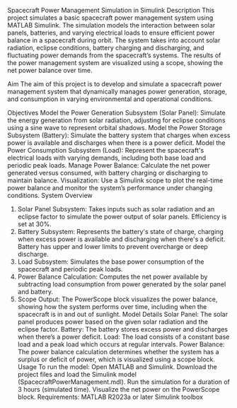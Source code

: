 Spacecraft Power Management Simulation in Simulink
Description
This project simulates a basic spacecraft power management system using MATLAB Simulink. The simulation models the interaction between solar panels, batteries, and varying electrical loads to ensure efficient power balance in a spacecraft during orbit. The system takes into account solar radiation, eclipse conditions, battery charging and discharging, and fluctuating power demands from the spacecraft’s systems. The results of the power management system are visualized using a scope, showing the net power balance over time.

Aim
The aim of this project is to develop and simulate a spacecraft power management system that dynamically manages power generation, storage, and consumption in varying environmental and operational conditions.

Objectives
Model the Power Generation Subsystem (Solar Panel): Simulate the energy generation from solar radiation, adjusting for eclipse conditions using a sine wave to represent orbital shadows.
Model the Power Storage Subsystem (Battery): Simulate the battery system that charges when excess power is available and discharges when there is a power deficit.
Model the Power Consumption Subsystem (Load): Represent the spacecraft's electrical loads with varying demands, including both base load and periodic peak loads.
Manage Power Balance: Calculate the net power generated versus consumed, with battery charging or discharging to maintain balance.
Visualization: Use a Simulink scope to plot the real-time power balance and monitor the system’s performance under changing conditions.
System Overview
1. Solar Panel Subsystem:
Takes inputs such as solar radiation and an eclipse factor to simulate the power output of solar panels.
Efficiency is set at 30%.
2. Battery Subsystem:
Represents the battery's state of charge, charging when excess power is available and discharging when there's a deficit.
Battery has upper and lower limits to prevent overcharge or deep discharge.
3. Load Subsystem:
Simulates the base power consumption of the spacecraft and periodic peak loads.
4. Power Balance Calculation:
Computes the net power available by subtracting load consumption from power generated by the solar panel and battery.
5. Scope Output:
The PowerScope block visualizes the power balance, showing how the system performs over time, including when the spacecraft is in and out of sunlight.
Model Details
Solar Panel: The solar panel produces power based on the given solar radiation and the eclipse factor.
Battery: The battery stores excess power and discharges when there’s a power deficit.
Load: The load consists of a constant base load and a peak load which occurs at regular intervals.
Power Balance: The power balance calculation determines whether the system has a surplus or deficit of power, which is visualized using a scope block.
Usage
To run the model:
Open MATLAB and Simulink.
Download the project files and load the Simulink model (SpacecraftPowerManagement.mdl).
Run the simulation for a duration of 3 hours (simulated time).
Visualize the net power on the PowerScope block.
Requirements:
MATLAB R2023a or later
Simulink toolbox
